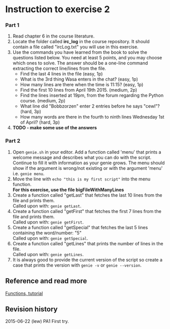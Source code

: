 Instruction to exercise 2
==============================

### Part 1

1. Read chapter 6 in the course literature.
2. Locate the folder called **irc_log** in the course repository. It should contain a file called "ircLog.txt" you will use in this exercise.
3. Use the commands you have learned from the book to solve the questions listed below. You need at least 5 points, and you may choose which ones to solve. The answer should be a one-line command extracting the correct line/lines from the file.
    * Find the last 4 lines in the file (easy, 1p)
    * What is the 3rd thing Wasa enters in the chat? (easy, 1p)
    * How many lines are there when the time is 11:15? (easy, 1p)
    * Find the first 10 lines from April 19th 2015. (medium, 2p)
    * Find the lines inserted at 19pm, from the forum regarding the Python course. (medium, 2p)
    * What line did "Bobbzorzen" enter 2 entries before he says "cewl"? (hard, 3p)
    * How many words are there in the fourth to ninth lines Wednesday 1st of April? (hard, 3p)
4. **TODO - make some use of the answers**

### Part 2

1. Open `genie.sh` in your editor. Add a function called 'menu' that prints a welcome message and describes what you can do with the script. Continue to fill it with information as your genie grows. The menu should show if the argument is wrong/not existing or with the argument 'menu' i.e. `genie menu`.
2. Move the line with `echo "this is my first script"` into the menu function.  
**For this exercise, use the file bigFileWithManyLines**  
3. Create a function called "getLast" that fetches the last 10 lines from the file and prints them.  
Called upon with: `genie getLast`.
4. Create a function called "getFirst" that fetches the first 7 lines from the file and prints them.  
Called upon with: `genie getFirst`.
5. Create a function called "getSpecial" that fetches the last 5 lines containing the word/number: "5"  
Called upon with: `genie getSpecial`.
6. Create a function called "getLines" that prints the number of lines in the file.  
Called upon with: `genie getLines`.
7. It is always good to provide the current version of the script so create a case that prints the version with `genie -v` or `genie --version`.

Reference and read more
------------------------------

[Functions, tutorial](https://github.com/mosbth/linux/blob/master/tutorial/bash/functions.md)  



Revision history
------------------------------

2015-06-22 (lew) PA1 First try.

